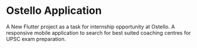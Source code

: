 # Ostello Application

A New Flutter project as a task for internship opportunity at Ostello.
A responsive mobile application to search for best suited coaching centres for UPSC exam preparation.
